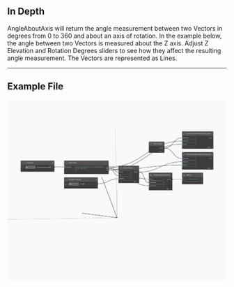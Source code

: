 ## In Depth
AngleAboutAxis will return the angle measurement between two Vectors in degrees from 0 to 360 and about an axis of rotation. In the example below, the angle between two Vectors is measured about the Z axis. Adjust Z Elevation and Rotation Degrees sliders to see how they affect the resulting angle measurement. The Vectors are represented as Lines.
___
## Example File

![AngleAboutAxis](./Autodesk.DesignScript.Geometry.Vector.AngleAboutAxis_img.jpg)

